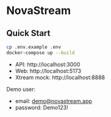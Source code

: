 # NovaStream

## Quick Start

```bash
cp .env.example .env
docker-compose up --build
```

- API: http://localhost:3000
- Web: http://localhost:5173
- Xtream mock: http://localhost:8888

Demo user:
- email: demo@novastream.app
- password: Demo123!
